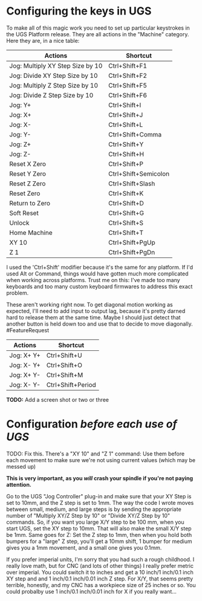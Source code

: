 # Configuring the keys in UGS

To make all of this magic work you need to set up particular keystrokes in the
UGS Platform release. They are all actions in the "Machine" category. Here they
are, in a nice table:

| Actions                          | Shortcut             |
| -------------------------------- | -------------------- |
| Jog: Multiply XY Step Size by 10 | Ctrl+Shift+F1        |
| Jog: Divide XY Step Size by 10   | Ctrl+Shift+F2        |
| Jog: Multiply Z Step Size by 10  | Ctrl+Shift+F5        |
| Jog: Divide Z Step Size by 10    | Ctrl+Shift+F6        |
| Jog: Y+                          | Ctrl+Shift+I         |
| Jog: X+                          | Ctrl+Shift+J         |
| Jog: X-                          | Ctrl+Shift+L         |
| Jog: Y-                          | Ctrl+Shift+Comma     |
| Jog: Z+                          | Ctrl+Shift+Y         |
| Jog: Z-                          | Ctrl+Shift+H         |
| Reset X Zero                     | Ctrl+Shift+P         |
| Reset Y Zero                     | Ctrl+Shift+Semicolon |
| Reset Z Zero                     | Ctrl+Shift+Slash     |
| Reset Zero                       | Ctrl+Shift+K         |
| Return to Zero                   | Ctrl+Shift+D         |
| Soft Reset                       | Ctrl+Shift+G         |
| Unlock                           | Ctrl+Shift+S         |
| Home Machine                     | Ctrl+Shift+T         |
| XY 10                            | Ctrl+Shift+PgUp      |
| Z 1                              | Ctrl+Shift+PgDn      |

I used the 'Ctrl+Shift' modifier because it's the same for any platform. If I'd
used Alt or Command, things would have gotten much more complicated when working
across platforms. Trust me on this: I've made too many keyboards and too many
custom keyboard firmwares to address this exact problem.

These aren't working right now. To get diagonal motion working as expected, I'll
need to add input to output lag, because it's pretty darned hard to release them
at the same time. Maybe I should just detect that another button is held down
too and use that to decide to move diagonally. #FeatureRequest

| Actions    | Shortcut          |
| ---------- | ----------------- |
| Jog: X+ Y+ | Ctrl+Shift+U      |
| Jog: X- Y+ | Ctrl+Shift+O      |
| Jog: X+ Y- | Ctrl+Shift+M      |
| Jog: X- Y- | Ctrl+Shift+Period |

**TODO:** Add a screen shot or two or three

# Configuration **_before each use of UGS_**

TODO: Fix this. There's a "XY 10" and "Z 1" command: Use them before each
movement to make sure we're not using current values (which may be messed up)

**This is very important, as you _will_ crash your spindle if you're not paying
attention.**

Go to the UGS "Jog Controller" plug-in and make sure that your XY Step is set to
10mm, and the Z step is set to 1mm. The way the code I wrote moves between
small, medium, and large steps is by sending the appropriate number of "Multiply
XY/Z Step by 10" or "Divide XY/Z Step by 10" commands. So, if you want you large
X/Y step to be 100 mm, when you start UGS, set the XY step to 10mm. That will
also make the small X/Y step be 1mm. Same goes for Z: Set the Z step to 1mm,
then when you hold both bumpers for a "large" Z step, you'll get a 10mm shift, 1
bumper for medium gives you a 1mm movement, and a small one gives you 0.1mm.

If you prefer imperial units, I'm sorry that you had such a rough childhood. I
really love math, but for CNC (and lots of other things) I really prefer metric
over imperial. You could switch it to inches and get a 10 inch/1 inch/0.1 inch
XY step and and 1 inch/0.1 inch/0.01 inch Z step. For X/Y, that seems pretty
terrible, honestly, and my CNC has a workpiece size of 25 inches or so. You
could probalby use 1 inch/0.1 inch/0.01 inch for X if you really want...
